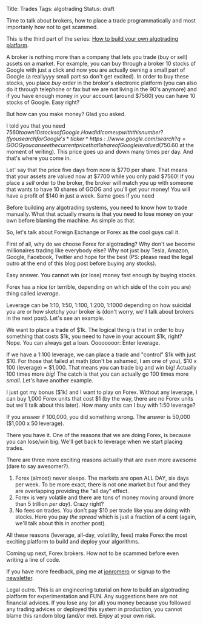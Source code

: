Title: Trades
Tags: algotrading
Status: draft

Time to talk about brokers, how to place a trade programmatically and most importanly how not to get scammed.

This is the third part of the series: [How to build your own algotrading platform](what-is-forex.html).

A broker is nothing more than a company that lets you trade (buy or sell) assets on a market. For example, you can buy through a broker 10 stocks of Google with just a click and now you are actually owning a small part of Google (a reallyyyy small part so don't get excited). In order to buy these stocks, you place *buy* order in the broker's electronic platform (you can also do it through telephone or fax but we are not living in the 90's anymore) and if you have enough money in your account (around $7560) you can have 10 stocks of Google. Easy right?

But how can you make money? Glad you asked.

I told you that you need $7560 to own 10 stocks of Google. How did I come up with this number? If you search for Google's *ticker* https://www.google.com/search?q=GOOG you can see the current price that 1 share of Google is valued ($750.60 at the moment of writing). This price goes up and down many times per day. And that's where you come in.

Let' say that the price five days from now is $770 per share. That means that your assets are valued now at $7700 while you only paid $7560! If you place a *sell* order to the broker, the broker will match you up with someone that wants to have 10 shares of GOOG and you'll get your money! You will have a profit of $140 in just a week. Same goes if you need 


Before building any algotrading systems, you need to know how to trade manually. What that actually means is that you need to lose money on your own before blaming the machine. As simple as that.

So, let's talk about Foreign Exchange or Forex as the cool guys call it.

First of all, why do we choose Forex for algotrading? Why don't we become millionaires trading like everybody else? Why not just buy Tesla, Amazon, Google, Facebook, Twitter and hope for the best (PS: please read the legal outro at the end of this blog post before buying any stocks).

Easy answer. You cannot win (or lose) money fast enough by buying stocks.

Forex has a nice (or terrible, depending on which side of the coin you are) thing called *leverage*. 

Leverage can be 1:10, 1:50, 1:100, 1:200, 1:1000 depending on how suicidal you are or how sketchy your broker is (don't worry, we'll talk about brokers in the next post). Let's see an example.

We want to place a trade of $1k. The logical thing is that in order to buy something that costs $1k, you need to have in your account $1k, right? Nope. You can always get a loan. Oooooooor: Enter leverage.

If we have a 1:100 leverage, we can place a trade and "control" $1k with just $10. For those that failed at math (don't be ashamed, I am one of you), $10 x 100 (leverage) = $1,000.
That means you can trade big and win big! Actually 100 times more *big*! The catch is that you can actually go 100 times more *small*. Let's have another example.

I just got my bonus ($1k) and I want to play on Forex.
Without any leverage, I can buy 1,000 Forex units that cost $1 (by the way, there are no Forex units but we'll talk about this later). 
How many units can I buy with 1:50 leverage?

If you answer if 100,000, you did something wrong. The answer is 50,000 ($1,000 x 50 leverage). 

There you have it. One of the reasons that we are doing Forex, is because you can lose/win big. We'll get back to leverage when we start placing trades.

There are three more exciting reasons actually that are even more awesome (dare to say awesomer?).
1. Forex (almost) never sleeps. The markets are open ALL DAY, six days per week. To be more exact, there is not one market but four and they are overlapping providing the "all day" effect.
2. Forex is very volatile and there are tons of money moving around (more than 5 trillion *per day*). Crazy right? 
3. No fees on trades. You don't pay $10 per trade like you are doing with stocks. Here you pay *the spread* which is just a fraction of a cent (again, we'll talk about this in another post).

All these reasons (leverage, all-day, volatility, fees) make Forex the most exciting platform to build and deploy your algorithms. 

Coming up next, Forex brokers. How not to be scammed before even writing a line of code.

If you have more feedback, ping me at [jonromero](http://www.twitter.com/jonromero) or signup to the [newsletter](http://eepurl.com/bGbOnb). 

Legal outro. This is an engineering tutorial on how to build an algotrading platform for experimentation and FUN. Any suggestions here are not financial advices. 
If you lose any (or all) you money because you followed any trading advices or deployed this system in production, you cannot blame this random blog (and/or me). Enjoy at your own risk. 



